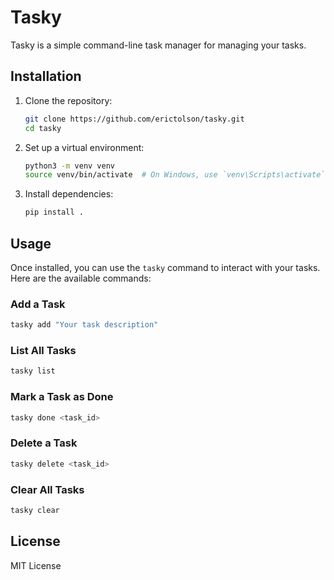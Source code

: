 # Tasky

Tasky is a simple command-line task manager for managing your tasks.

## Installation

1. Clone the repository:
    ```bash
    git clone https://github.com/erictolson/tasky.git
    cd tasky
    ```

2. Set up a virtual environment:
    ```bash
    python3 -m venv venv
    source venv/bin/activate  # On Windows, use `venv\Scripts\activate`
    ```

3. Install dependencies:
    ```bash
    pip install .
    ```

## Usage

Once installed, you can use the `tasky` command to interact with your tasks. Here are the available commands:

### Add a Task
```bash
tasky add "Your task description"
```

### List All Tasks
```bash
tasky list
```

### Mark a Task as Done
```bash
tasky done <task_id>
```

### Delete a Task
```bash
tasky delete <task_id>
```

### Clear All Tasks
```bash
tasky clear
```

## License
MIT License